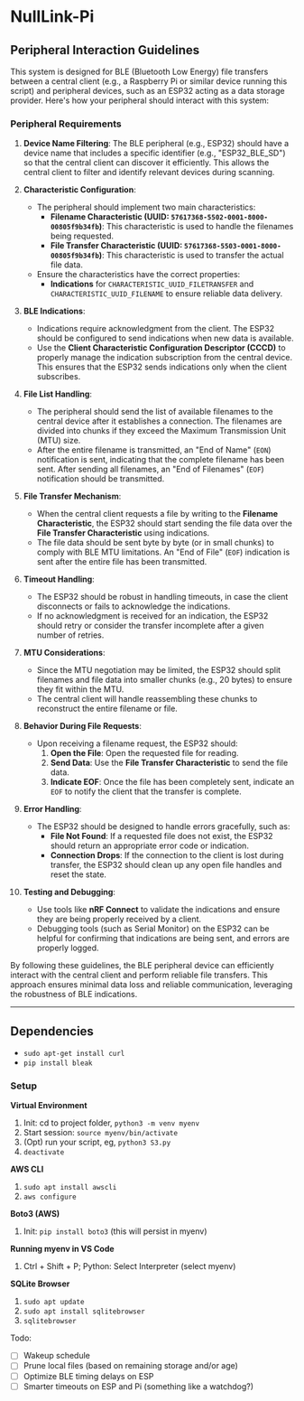 # NullLink-Pi

## Peripheral Interaction Guidelines

This system is designed for BLE (Bluetooth Low Energy) file transfers between a central client (e.g., a Raspberry Pi or similar device running this script) and peripheral devices, such as an ESP32 acting as a data storage provider. Here's how your peripheral should interact with this system:

### Peripheral Requirements
1. **Device Name Filtering**: The BLE peripheral (e.g., ESP32) should have a device name that includes a specific identifier (e.g., "ESP32_BLE_SD") so that the central client can discover it efficiently. This allows the central client to filter and identify relevant devices during scanning.

2. **Characteristic Configuration**:
   - The peripheral should implement two main characteristics:
     - **Filename Characteristic (UUID: `57617368-5502-0001-8000-00805f9b34fb`)**: This characteristic is used to handle the filenames being requested.
     - **File Transfer Characteristic (UUID: `57617368-5503-0001-8000-00805f9b34fb`)**: This characteristic is used to transfer the actual file data.
   - Ensure the characteristics have the correct properties:
     - **Indications** for `CHARACTERISTIC_UUID_FILETRANSFER` and `CHARACTERISTIC_UUID_FILENAME` to ensure reliable data delivery.

3. **BLE Indications**:
   - Indications require acknowledgment from the client. The ESP32 should be configured to send indications when new data is available.
   - Use the **Client Characteristic Configuration Descriptor (CCCD)** to properly manage the indication subscription from the central device. This ensures that the ESP32 sends indications only when the client subscribes.

4. **File List Handling**:
   - The peripheral should send the list of available filenames to the central device after it establishes a connection. The filenames are divided into chunks if they exceed the Maximum Transmission Unit (MTU) size.
   - After the entire filename is transmitted, an "End of Name" (`EON`) notification is sent, indicating that the complete filename has been sent. After sending all filenames, an "End of Filenames" (`EOF`) notification should be transmitted.

5. **File Transfer Mechanism**:
   - When the central client requests a file by writing to the **Filename Characteristic**, the ESP32 should start sending the file data over the **File Transfer Characteristic** using indications.
   - The file data should be sent byte by byte (or in small chunks) to comply with BLE MTU limitations. An "End of File" (`EOF`) indication is sent after the entire file has been transmitted.

6. **Timeout Handling**:
   - The ESP32 should be robust in handling timeouts, in case the client disconnects or fails to acknowledge the indications.
   - If no acknowledgment is received for an indication, the ESP32 should retry or consider the transfer incomplete after a given number of retries.

7. **MTU Considerations**:
   - Since the MTU negotiation may be limited, the ESP32 should split filenames and file data into smaller chunks (e.g., 20 bytes) to ensure they fit within the MTU.
   - The central client will handle reassembling these chunks to reconstruct the entire filename or file.

8. **Behavior During File Requests**:
   - Upon receiving a filename request, the ESP32 should:
     1. **Open the File**: Open the requested file for reading.
     2. **Send Data**: Use the **File Transfer Characteristic** to send the file data.
     3. **Indicate EOF**: Once the file has been completely sent, indicate an `EOF` to notify the client that the transfer is complete.

9. **Error Handling**:
   - The ESP32 should be designed to handle errors gracefully, such as:
     - **File Not Found**: If a requested file does not exist, the ESP32 should return an appropriate error code or indication.
     - **Connection Drops**: If the connection to the client is lost during transfer, the ESP32 should clean up any open file handles and reset the state.

10. **Testing and Debugging**:
    - Use tools like **nRF Connect** to validate the indications and ensure they are being properly received by a client.
    - Debugging tools (such as Serial Monitor) on the ESP32 can be helpful for confirming that indications are being sent, and errors are properly logged.

By following these guidelines, the BLE peripheral device can efficiently interact with the central client and perform reliable file transfers. This approach ensures minimal data loss and reliable communication, leveraging the robustness of BLE indications.
 
---

## Dependencies
- `sudo apt-get install curl`
- `pip install bleak`

### Setup

**Virtual Environment**
1. Init: cd to project folder, `python3 -m venv myenv` 
2. Start session: `source myenv/bin/activate`
3. (Opt) run your script, eg, `python3 S3.py`
4. `deactivate`

**AWS CLI**
1. `sudo apt install awscli`
2. `aws configure`

**Boto3 (AWS)**
1. Init: `pip install boto3` (this will persist in myenv)

**Running myenv in VS Code**
1. Ctrl + Shift + P; Python: Select Interpreter (select myenv)

**SQLite Browser**
1. `sudo apt update`
2. `sudo apt install sqlitebrowser`
3. `sqlitebrowser`

Todo:
- [ ] Wakeup schedule
- [ ] Prune local files (based on remaining storage and/or age)
- [ ] Optimize BLE timing delays on ESP
- [ ] Smarter timeouts on ESP and Pi (something like a watchdog?)